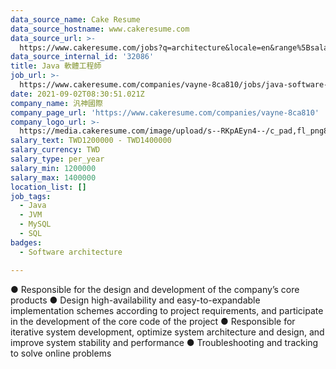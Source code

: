 ```yaml
---
data_source_name: Cake Resume
data_source_hostname: www.cakeresume.com
data_source_url: >-
  https://www.cakeresume.com/jobs?q=architecture&locale=en&range%5Bsalary_range%5D%5Bmin%5D=1000000&page=4
data_source_internal_id: '32086'
title: Java 軟體工程師
job_url: >-
  https://www.cakeresume.com/companies/vayne-8ca810/jobs/java-software-engineer-ebba19
date: 2021-09-02T08:30:51.021Z
company_name: 汎神國際
company_page_url: 'https://www.cakeresume.com/companies/vayne-8ca810'
company_logo_url: >-
  https://media.cakeresume.com/image/upload/s--RKpAEyn4--/c_pad,fl_png8,h_200,w_200/v1641538118/dgbzczjgdpam1u50a5et.png
salary_text: TWD1200000 - TWD1400000
salary_currency: TWD
salary_type: per_year
salary_min: 1200000
salary_max: 1400000
location_list: []
job_tags:
  - Java
  - JVM
  - MySQL
  - SQL
badges:
  - Software architecture

---
```


● Responsible for the design and development of the company’s core products ● Design high-availability and easy-to-expandable implementation schemes according to project requirements, and participate in the development of the core code of the project ● Responsible for iterative system development, optimize system architecture and design, and improve system stability and performance ● Troubleshooting and tracking to solve online problems